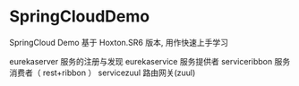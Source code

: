 # SpringCloudDemo
SpringCloud Demo 基于 Hoxton.SR6 版本, 用作快速上手学习

eurekaserver  服务的注册与发现
eurekaservice 服务提供者
serviceribbon 服务消费者（ rest+ribbon ）
servicezuul 路由网关(zuul)
